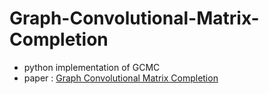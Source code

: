 # Graph-Convolutional-Matrix-Completion

* python implementation of GCMC
* paper : [Graph Convolutional Matrix Completion](https://arxiv.org/pdf/1706.02263.pdf)
